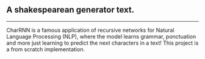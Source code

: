 ## A shakespearean generator text. 
---
CharRNN is a famous application of recursive networks for Natural Language Processing (NLP), where the model learns grammar, ponctuation and more just learning to predict the next characters in a text! This project is a from scratch implementation.
